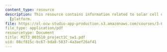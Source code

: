 ```yaml
---
content_type: resource
description: This resource contains information related to solar cell design and manufacturing
  [platform.
file: https://ol-ocw-studio-app-production.s3.amazonaws.com/courses/3-003-principles-of-engineering-practice-spring-2010/88cf815cbc67bda858374a3aef26af41_MIT3_003S10_project1C_sw1.pdf
file_type: application/pdf
resourcetype: Document
title: MIT3_003S10_project1C_sw1.pdf
uid: 88cf815c-bc67-bda8-5837-4a3aef26af41
---
```

